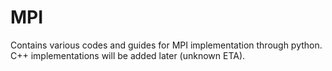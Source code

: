 # MPI
Contains various codes and guides for MPI implementation through python. C++ implementations will be added later (unknown ETA).
